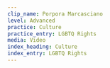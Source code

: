 ```yaml
---
clip_name: Porpora Marcasciano
level: Advanced
practice: Culture
practice_entry: LGBTQ Rights
media: Video
index_heading: Culture
index_entry: LGBTQ Rights
---
```

